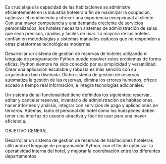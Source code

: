 Es crucial que la capacidad de las habitaciones se administre eficientemente en la industria hotelera a fin de maximizar la ocupación, optimizar el rendimiento y ofrecer una experiencia excepcional al cliente. Con una mayor competencia y una demanda creciente de servicios personalizados, los hoteles necesitan sistemas de administración de salas que sean precisos, rápidos y fáciles de usar. La mayoría de los hoteles confían en metodologías y sistemas manuales caducos que no responden a otras plataformas tecnológicas modernas.
 
Desarrollar un sistema de gestión de reservas de hoteles utilizando el lenguaje de programación Python puede resolver estos problemas de forma eficaz. Python siempre ha sido conocido por su simplicidad y versatilidad. Crear una aplicación escalable y robusta es más sencillo con su arquitectura bien diseñada. Dicho sistema de gestión de reservas automatiza la gestión de las reservas, elimina los errores humanos, ofrece acceso a tiempo real información, e integra tecnologías adicionales.
 
Un sistema de tal funcionalidad tiene definidos los siguientes: reservar, editar  y cancelar reservas, inventario de administración de habitaciones, hacer informes y análisis, integrar con servicios de pago y aplicaciones de terceros. Además, tanto el personal  del hotel como los huéspedes deben tener una interfaz de usuario atractiva y fácil de usar para una mayor eficiencia.


OBJETIVO GENERAL

Desarrollar un sistema de gestión de reservas de habitaciones hoteleras utilizando el lenguaje de programación Python, con el fin de optimizar la operatividad interna del hotel, y mejorar la coordinación entre los diferentes departamentos.
